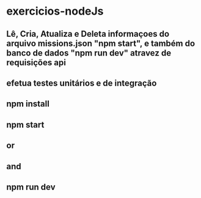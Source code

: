 # exercicios-nodeJs
## Lê, Cria, Atualiza e Deleta informaçoes do arquivo missions.json "npm start", e também do banco de dados "npm run dev" atravez de requisições api
## efetua testes unitários e de integração
## npm install

## npm start
## or 
## and
## npm run dev
